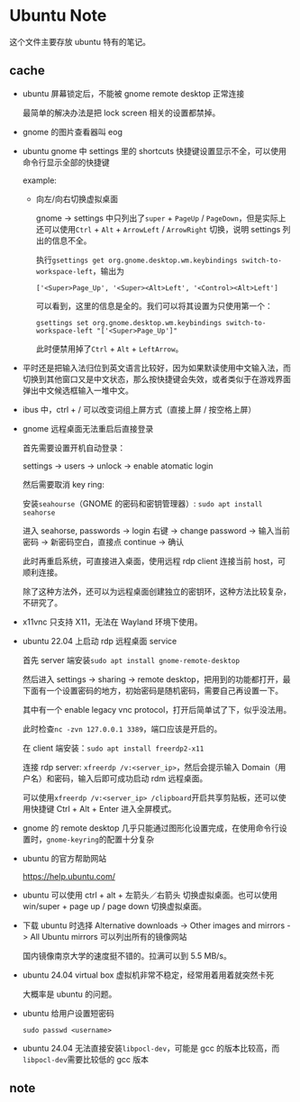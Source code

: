 # Ubuntu Note

这个文件主要存放 ubuntu 特有的笔记。

## cache

* ubuntu 屏幕锁定后，不能被 gnome remote desktop 正常连接

    最简单的解决办法是把 lock screen 相关的设置都禁掉。

* gnome 的图片查看器叫 eog

* ubuntu gnome 中 settings 里的 shortcuts 快捷键设置显示不全，可以使用命令行显示全部的快捷键

    example:

    * 向左/向右切换虚拟桌面

        gnome -> settings 中只列出了`super` + `PageUp` / `PageDown`，但是实际上还可以使用`Ctrl` + `Alt` + `ArrowLeft` / `ArrowRight` 切换，说明 settings 列出的信息不全。

        执行`gsettings get org.gnome.desktop.wm.keybindings switch-to-workspace-left`，输出为

        ```
        ['<Super>Page_Up', '<Super><Alt>Left', '<Control><Alt>Left']
        ```

        可以看到，这里的信息是全的。我们可以将其设置为只使用第一个：

        `gsettings set org.gnome.desktop.wm.keybindings switch-to-workspace-left "['<Super>Page_Up']"`

        此时便禁用掉了`Ctrl` + `Alt` + `LeftArrow`。

* 平时还是把输入法归位到英文语言比较好，因为如果默读使用中文输入法，而切换到其他窗口又是中文状态，那么按快捷键会失效，或者类似于在游戏界面弹出中文候选框输入一堆中文。

* ibus 中，ctrl + / 可以改变词组上屏方式（直接上屏 / 按空格上屏）

* gnome 远程桌面无法重启后直接登录

    首先需要设置开机自动登录：

    settings -> users -> unlock -> enable atomatic login

    然后需要取消 key ring:

    安装`seahourse`（GNOME 的密码和密钥管理器）: `sudo apt install seahorse`

    进入 seahorse, passwords -> login 右键 -> change password -> 输入当前密码 -> 新密码空白，直接点 continue -> 确认

    此时再重启系统，可直接进入桌面，使用远程 rdp client 连接当前 host，可顺利连接。

    除了这种方法外，还可以为远程桌面创建独立的密钥环，这种方法比较复杂，不研究了。

* x11vnc 只支持 X11，无法在 Wayland 环境下使用。

* ubuntu 22.04 上启动 rdp 远程桌面 service

    首先 server 端安装`sudo apt install gnome-remote-desktop`

    然后进入 settings -> sharing -> remote desktop，把用到的功能都打开，最下面有一个设置密码的地方，初始密码是随机密码，需要自己再设置一下。

    其中有一个 enable legacy vnc protocol，打开后简单试了下，似乎没法用。

    此时检查`nc -zvn 127.0.0.1 3389`，端口应该是开启的。

    在 client 端安装：`sudo apt install freerdp2-x11`

    连接 rdp server: `xfreerdp /v:<server_ip>`，然后会提示输入 Domain（用户名）和密码，输入后即可成功启动 rdm 远程桌面。

    可以使用`xfreerdp /v:<server_ip> /clipboard`开启共享剪贴板，还可以使用快捷键 Ctrl + Alt + Enter 进入全屏模式。

* gnome 的 remote desktop 几乎只能通过图形化设置完成，在使用命令行设置时，`gnome-keyring`的配置十分复杂

* ubuntu 的官方帮助网站

    <https://help.ubuntu.com/>

* ubuntu 可以使用 ctrl + alt + 左箭头／右箭头 切换虚拟桌面。也可以使用 win/super + page up / page down 切换虚拟桌面。

* 下载 ubuntu 时选择 Alternative downloads -> Other images and mirrors -> All Ubuntu mirrors 可以列出所有的镜像网站

    国内镜像南京大学的速度挺不错的。拉满可以到 5.5 MB/s。

* ubuntu 24.04 virtual box 虚拟机非常不稳定，经常用着用着就突然卡死

    大概率是 ubuntu 的问题。

* ubuntu 给用户设置短密码

    `sudo passwd <username>`

* ubuntu 24.04 无法直接安装`libpocl-dev`，可能是 gcc 的版本比较高，而`libpocl-dev`需要比较低的 gcc 版本

## note